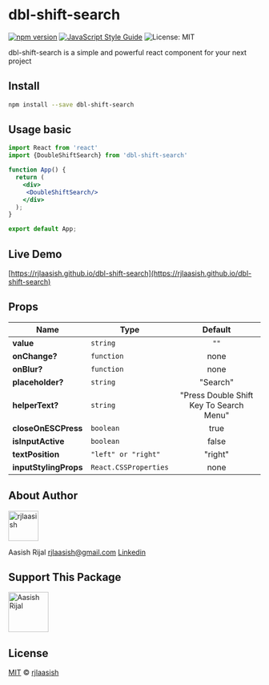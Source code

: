 # dbl-shift-search

[![npm version](https://badge.fury.io/js/dbl-shift-search.svg)](https://badge.fury.io/js/dbl-shift-search)  [![JavaScript Style Guide](https://img.shields.io/badge/code_style-standard-brightgreen.svg)](https://standardjs.com)  ![License: MIT](https://img.shields.io/badge/License-MIT-blue.svg)




dbl-shift-search is a simple and powerful react component for your next project

## Install

```bash
npm install --save dbl-shift-search
```

## Usage basic
```jsx
import React from 'react'
import {DoubleShiftSearch} from 'dbl-shift-search'

function App() {
  return (
    <div>
     <DoubleShiftSearch/>
    </div>
  );
}

export default App;
```

## Live Demo

[https://rjlaasish.github.io/dbl-shift-search](https://rjlaasish.github.io/dbl-shift-search)

## Props
Name              | Type                                | Default
------------------|-------------------------------------|:-------:
**value**         |`string`                 |`""` 
**onChange?**           |`function`               |none
**onBlur?**           |`function`               |none
**placeholder?**          |`string`               | "Search"
**helperText?**     |`string`               | "Press Double Shift Key To Search Menu"
**closeOnESCPress**         |`boolean`                           | true
**isInputActive**        |`boolean`                           | false
**textPosition**     |`"left" or "right"`                             | "right"
**inputStylingProps**      |`React.CSSProperties`                            | none

## About Author

<a href="https://github.com/rjlaasish"><img src="https://avatars.githubusercontent.com/u/51090337?v=4" title="rjlaasish" width="60" borderRadius="50" height="60"></a>

Aasish Rijal
rjlaasish@gmail.com
[Linkedin](https://www.linkedin.com/in/aasish-rijal-a25301189/)


## Support This Package

<a href="https://www.buymeacoffee.com/rjlaasish"><img src="https://www.buymeacoffee.com/assets/img/bmc-meta-new/apple-icon-120x120.png" title="Aasish Rijal" width="80" height="80"></a>

## License

[MIT](http://isekivacenz.mit-license.org/)  © [rjlaasish](https://github.com/rjlaasish)